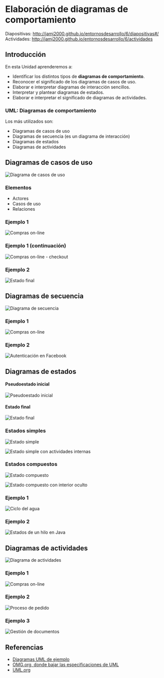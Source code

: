 # Elaboración de diagramas de comportamiento


Diapositivas: http://jamj2000.github.io/entornosdesarrollo/6/diapositivas#/ <br>
Actividades: http://jamj2000.github.io/entornosdesarrollo/6/actividades


## Introducción

En esta Unidad aprenderemos a:

- Identificar los distintos tipos de **diagramas de comportamiento**.
- Reconocer el significado de los diagramas de casos de uso.
- Elaborar e interpretar diagramas de interacción sencillos.
- Interpretar y plantear diagramas de estados.
- Elaborar e interpretar el significado de diagramas de actividades.


### UML: Diagramas de comportamiento

Los más utilizados son:

- Diagramas de casos de uso
- Diagramas de secuencia (es un diagrama de interacción)
- Diagramas de estados
- Diagramas de actividades



## Diagramas de casos de uso

![Diagrama de casos de uso](img/use-case-diagram-elements.png)


### Elementos

- Actores
- Casos de uso
- Relaciones


### Ejemplo 1

![Compras on-line](img/use-case-example-online-shopping.png)


### Ejemplo 1 (continuación)

![Compras on-line - checkout](img/use-case-example-online-shopping-checkout.png)


### Ejemplo 2

![Estado final](img/use-case-example-hospital-reception.png)



## Diagramas de secuencia

![Diagrama de secuencia](img/sequence-diagram-overview.png)


### Ejemplo 1

![Compras on-line](img/sequence-examples-online-bookshop.png)


### Ejemplo 2

![Autenticación en Facebook](img/sequence-example-facebook-authentication.png)



## Diagramas de estados

#### Pseudoestado inicial

![Pseudoestado inicial](img/pseudostate-initial.png)

#### Estado final

![Estado final](img/state-final.png)


### Estados simples

![Estado simple](img/state-simple.png)

![Estado simple con actividades internas](img/state-simple-internal-activities.png)


### Estados compuestos

![Estado compuesto](img/state-composite.png)

![Estado compuesto con interior oculto](img/state-composite-hidden-decomposition.png)


### Ejemplo 1

![Ciclo del agua](img/state-machine-example-water.png)


### Ejemplo 2

![Estados de un hilo en Java](img/state-machine-example-java-6-thread-states.png)



## Diagramas de actividades

![Diagrama de actividades](img/control-nodes-overview.png)


### Ejemplo 1

![Compras on-line](img/activity-examples-online-shopping.png)


### Ejemplo 2

![Proceso de pedido](img/activity-examples-process-order.png)


### Ejemplo 3

![Gestión de documentos](img/activity-example-document-management.png)



## Referencias

- [Diagramas UML de ejemplo](https://uml-diagrams.org)
- [OMG.org, donde bajar las especificaciones de UML](https://www.omg.org/spec/UML/)
- [UML.org](http://uml.org)

